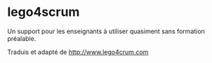 # lego4scrum

Un support pour les enseignants à utiliser quasiment sans formation préalable.

Traduis et adapté de http://www.lego4crum.com
